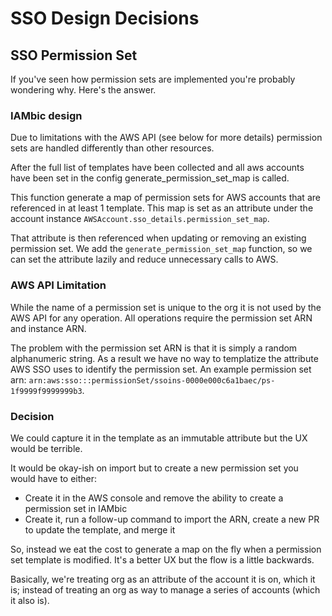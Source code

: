 # SSO Design Decisions


## SSO Permission Set
If you've seen how permission sets are implemented you're probably wondering why. Here's the answer.


### IAMbic design
Due to limitations with the AWS API (see below for more details) permission sets are handled differently than other resources. 

After the full list of templates have been collected and all aws accounts have been set in the config generate_permission_set_map is called.

This function generate a map of permission sets for AWS accounts that are referenced in at least 1 template.
This map is set as an attribute under the account instance `AWSAccount.sso_details.permission_set_map`.

That attribute is then referenced when updating or removing an existing permission set.
We add the `generate_permission_set_map` function, so we can set the attribute lazily and reduce unnecessary calls to AWS.


### AWS API Limitation
While the name of a permission set is unique to the org it is not used by the AWS API for any operation.
All operations require the permission set ARN and instance ARN. 

The problem with the permission set ARN is that it is simply a random alphanumeric string.
As a result we have no way to templatize the attribute AWS SSO uses to identify the permission set.
An example permission set arn: `arn:aws:sso:::permissionSet/ssoins-0000e000c6a1baec/ps-1f9999f9999999b3`.


### Decision
We could capture it in the template as an immutable attribute but the UX would be terrible.

It would be okay-ish on import but to create a new permission set you would have to either:
* Create it in the AWS console and remove the ability to create a permission set in IAMbic
* Create it, run a follow-up command to import the ARN, create a new PR to update the template, and merge it

So, instead we eat the cost to generate a map on the fly when a permission set template is modified.
It's a better UX but the flow is a little backwards.

Basically, we're treating org as an attribute of the account it is on, which it is; instead of treating an org as way to manage a series of accounts (which it also is). 

